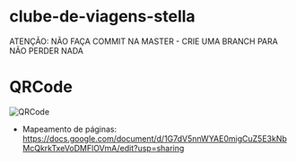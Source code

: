 # clube-de-viagens-stella
ATENÇÃO: NÃO FAÇA COMMIT NA MASTER - CRIE UMA BRANCH PARA NÃO PERDER NADA

# QRCode

![QRCode](https://github.com/PriFerreira/clube-de-viagens-stella/blob/alveduardo/assets/QR.png)

- Mapeamento de páginas: https://docs.google.com/document/d/1G7dV5nnWYAE0migCuZ5E3kNbMcQkrkTxeVoDMFlOVmA/edit?usp=sharing
